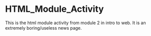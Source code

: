 # HTML_Module_Activity
This is the html module activity from module 2 in intro to web. It is an extremely boring/useless news page.
